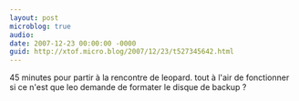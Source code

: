 ```yaml
---
layout: post
microblog: true
audio: 
date: 2007-12-23 00:00:00 -0000
guid: http://xtof.micro.blog/2007/12/23/t527345642.html
---
```

45 minutes pour partir à la rencontre de leopard. tout à l'air de fonctionner si ce n'est que leo demande de formater le disque de backup ?
